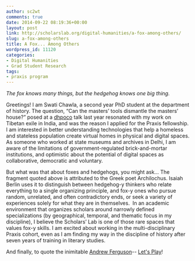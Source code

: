 ```yaml
---
author: sc2wt
comments: true
date: 2014-09-22 08:19:36+00:00
layout: post
link: http://scholarslab.org/digital-humanities/a-fox-among-others/
slug: a-fox-among-others
title: A Fox... Among Others
wordpress_id: 11120
categories:
- Digital Humanities
- Grad Student Research
tags:
- praxis program
---
```


_The fox knows many things, but the hedgehog knows one big thing._

Greetings! I am Swati Chawla, a second year PhD student at the department of history. The question, “Can the masters’ tools dismantle the masters’ house?” posed at a [dhpoco](http://dhpoco.org) talk last year resonated with my work on Tibetan exile in India, and was the reason I applied for the Praxis fellowship. I am interested in better understanding technologies that help a homeless and stateless population create virtual homes in physical and digital spaces. As someone who worked at state museums and archives in Delhi, I am aware of the limitations of government-regulated brick-and-mortar institutions, and optimistic about the potential of digital spaces as collaborative, democratic and voluntary.

But what was that about foxes and hedgehogs, you might ask... The fragment quoted above is attributed to the Greek poet Archilochus. Isaiah Berlin uses it to distinguish between hedgehog-y thinkers who relate everything to a single organizing principle, and fox-y ones who pursue random, unrelated, and often contradictory ends, or seek a variety of experiences solely for what they are in themselves.  In an academic environment that organizes scholars around narrowly defined specializations (by geographical, temporal, and thematic focus in my discipline), I believe the Scholars’ Lab is one of those rare spaces that values fox-y skills. I am excited about working in the multi-disciplinary Praxis cohort, even as I am finding my way in the discipline of history after seven years of training in literary studies.

And finally, to quote the inimitable [Andrew Ferguson](http://scholarslab.org/author/af3pj/)-- [Let's Play](http://scholarslab.org/digital-humanities/lets-play/)!
